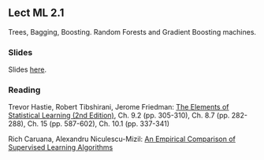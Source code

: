
## Lect ML 2.1

Trees, Bagging, Boosting. Random Forests and Gradient Boosting machines. 


### Slides

Slides [here](https://docs.google.com/presentation/d/1oqDlYVcnBc9Zu_hxjULthyWhNTnJ46c2vXC5GwDW3hA/edit?usp=sharing).


### Reading

Trevor Hastie, Robert Tibshirani, Jerome Friedman: [The Elements of Statistical Learning (2nd Edition)](http://statweb.stanford.edu/~tibs/ElemStatLearn/printings/ESLII_print10.pdf), Ch. 9.2 (pp. 305-310), Ch. 8.7 (pp. 282-288), Ch. 15 (pp. 587-602), Ch. 10.1 (pp. 337-341)

Rich Caruana, Alexandru Niculescu-Mizil: [An Empirical Comparison of Supervised Learning Algorithms](https://www.cs.cornell.edu/~caruana/ctp/ct.papers/caruana.icml06.pdf)




